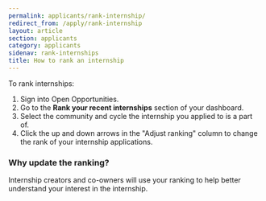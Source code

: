 ```yaml
---
permalink: applicants/rank-internship/
redirect_from: /apply/rank-internship 
layout: article
section: applicants
category: applicants
sidenav: rank-internships 
title: How to rank an internship
---
```


To rank internships: 

1. Sign into Open Opportunities.
2. Go to the **Rank your recent internships** section of your dashboard.
3. Select the community and cycle the internship you applied to is a part of. 
4. Click the up and down arrows in the "Adjust ranking" column to change the rank of your internship applications. 



### Why update the ranking? 

Internship creators and co-owners will use your ranking to help better understand your interest in the internship.

